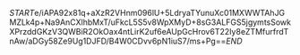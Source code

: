 $START$e/iAPA92x81q+aXzR2VHnm096lU+5LdryaTYunuXc01MXWWTAhJGMZLk4p+Na9AnCXlhbMxT/uFkcL5S5v8WpXMyD+8sG3ALFGS5jgymtsSowkXPrzddGKzV3QWBiR2OkOax4ntLirK2uf6eAUpGcHrov6T22Iy8eZTMfurfrdTnAw/aDGy58Ze9Ug1DJFD/B4W0CDvv6pN1iuS7/ms+Pg==$END$